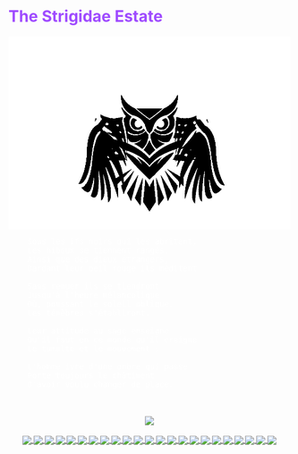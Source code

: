 <h1 style="color: rgb(159,75,255);"> The Strigidae Estate </h1>

<p align="center">
  <!-- <img src="owlgifbg.gif" align="center" alt="owl gif"> -->  
  <img src="owlgif.gif" align="center" alt="owl gif">  
</p>

<div id="poem" style="color: white">
  <p>  
  
  <pre>
    Sous les ifs noirs qui les abritent,
    Les hiboux se tiennent rangés,
    Ainsi que des dieux étrangers,
    Dardant leur oeil rouge ils méditent
    
    Sans remuer ils se tiendront 
    Jusqu'à l'heure mélancolique
    Où, poussant le soleil oblique,
    Les ténèbres s'établiront.

    Leur attitude au sage enseigne
    Qu'il faut en ce monde qu'il craigne
    Le tumulte et le mouvement ; 

    L'homme ivre d'une ombre qui passe
    Porte toujours le châtiment
    D'avoir voulu changer de place.
    </pre> 
  </p>
</div>
<br/>
<div id="stat" align="center">
  <a href="https://github.com/anuraghazra/github-readme-stats">
    <img align="center" src="https://github-readme-stats.vercel.app/api?username=BasileNq&count_private=true&show_icons=true&theme=midnight-purple&show_owner=true"/> 
  </a>
</div>

</br>


<div id="stat" align="center">
  <a href="ttps://img.shields.io">
    <!-- <img align="center" src="https://img.shields.io/badge/<WORD_ON_LEFT>-<WORD_ON_RIGHT>-informational?style=flat&logo=<LOGO_NAME>&logoColor=white&color=9745f5"/> --> 
    <img align="center" src="https://img.shields.io/badge/OS-Linux-informational?style=flat&logo=linux&logoColor=white&color=9f4bff"> 
    <img align="center" src="https://img.shields.io/badge/Editor-neovim-informational?style=flat&logo=intellij-idea&logoColor=white&color=9745f5" />
    <img align="center" src="https://img.shields.io/badge/Code-NextJs-informational?style=flat&logo=next.js&logoColor=white&color=9745f5" />
    <img align="center" src="https://img.shields.io/badge/Code-C-informational?style=flat&logo=c&logoColor=white&color=9745f5" />
    <img align="center" src="https://img.shields.io/badge/Code-C++-informational?style=flat&logo=c&logoColor=white&color=9745f5" />
    <img align="center" src="https://img.shields.io/badge/Code-Csharp-informational?style=flat&logo=sharp&logoColor=white&color=9745f5" />
    <img align="center" src="https://img.shields.io/badge/Code-Python-informational?style=flat&logo=python&logoColor=white&color=9745f5" />
    <img align="center" src="https://img.shields.io/badge/Code-JavaScript-informational?style=flat&logo=javascript&logoColor=white&color=9745f5" />
    <img align="center" src="https://img.shields.io/badge/Code-Android-informational?style=flat&logo=android&logoColor=white&color=9745f5" />
    <img align="center" src="https://img.shields.io/badge/Code-Bash-informational?style=flat&logo=bash&logoColor=white&color=9745f5" />
    <img align="center" src="https://img.shields.io/badge/Code-.Net-informational?style=flat&logo=.net&logoColor=white&color=9745f5" />
    <img align="center" src="https://img.shields.io/badge/Code-Angular-informational?style=flat&logo=Angular&logoColor=white&color=9745f5" />
    <img align="center" src="https://img.shields.io/badge/Shell-Bash-informational?style=flat&logo=gnu-bash&logoColor=white&color=9745f5" />
    <img align="center" src="https://img.shields.io/badge/Shell-Make-informational?style=flat&logo=cmake&logoColor=white&color=9745f5" />
    <img align="center" src="https://img.shields.io/badge/DB-Oracle-informational?style=flat&logo=oracle&logoColor=white&color=9745f5" />
    <img align="center" src="https://img.shields.io/badge/DB-MySQL-informational?style=flat&logo=mysql&logoColor=white&color=9745f5" />
    <img align="center" src="https://img.shields.io/badge/DB-PostgreSQL-informational?style=flat&logo=postgresql&logoColor=white&color=9745f5" />
    <img align="center" src="https://img.shields.io/badge/Tools-Docker/Podman-informational?style=flat&logo=docker&logoColor=white&color=9745f5" />
    <img align="center" src="https://img.shields.io/badge/Tools-Kubernetes-informational?style=flat&logo=kubernetes&logoColor=white&color=9745f5" />
    <img align="center" src="https://img.shields.io/badge/Cloud-GCP-informational?style=flat&logo=googlecloud&logoColor=white&color=9745f5" />
    <img align="center" src="https://img.shields.io/badge/Cloud-Azure-informational?style=flat&logo=azuredevops&logoColor=white&color=9745f5" />
    <img align="center" src="https://img.shields.io/badge/Security-Forensic-informational?style=flat&logo=&logoColor=white&color=9745f5" />
    <img align="center" src="https://img.shields.io/badge/Security-Network Architecture-informational?style=flat&logo=&logoColor=white&color=9745f5" />
</a>
</div>


<!-- ![BasileNq's GitHub stats](https://github-readme-stats.vercel.app/api?username=BasileNq&count_private=true&show_icons=true&theme=tokyonight&show_owner=true) -->

<!-- [![Top Langs](https://github-readme-stats.vercel.app/api/top-langs/?username=BasileNq&langs_count=8&layout=compact)](https://github.com/anuraghazra/github-readme-stats) -->





<!--
**BasileNq/BasileNq** is a ✨ _special_ ✨ repository because its `README.md` (this file) appears on your GitHub profile.

Here are some ideas to get you started:

- 🔭 I’m currently working on ...
- 🌱 I’m currently learning ...
- 👯 I’m looking to collaborate on ...
- 🤔 I’m looking for help with ...
- 💬 Ask me about ...
- 📫 How to reach me: ...
- 😄 Pronouns: ...
- ⚡ Fun fact: ...
-->
